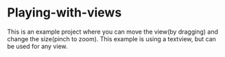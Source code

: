 # Playing-with-views
This is an example project where you can move the view(by dragging) and change the size(pinch to zoom). This example is using a textview, but can be used for any view.
